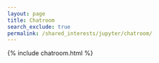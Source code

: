 ```yaml
---
layout: page
title: Chatroom
search_exclude: true
permalink: /shared_interests/jupyter/chatroom/
---
```


{% include chatroom.html %}